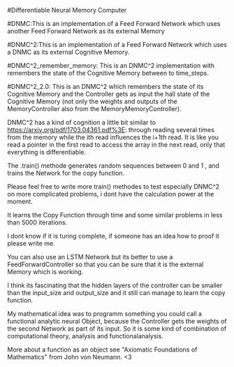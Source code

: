 
#Differentiable Neural Memory Computer

#DNMC:This is an implementation of a Feed Forward Network which uses another Feed Forward Network as its external Memory

#DNMC^2:This is an implementation of a Feed Forward Network which uses a DNMC as its external Cognitive Memory.

#DNMC^2_remember_memory: This is an DNMC^2 implementation with remembers the state of the Cognitive Memory between to time_steps.

#DNMC^2_2.0: This is an DNMC^2 which remembers the state of its Cognitive Memory and the Controller gets as input the hall state of the Cognitive Memory (not only the weights and outputs of the MemoryController also from the MemoryMemoryController). 

DNMC^2 has a kind of cognition a little bit similar to https://arxiv.org/pdf/1703.04361.pdf%3E: through reading several times from the memory while the ith read influences the i+1th read.
It is like you read a pointer in the first read to access the array in the next read, only that everything is differentiable.

The .train() methode generates random sequences between 0 and 1 , and trains the Network for the copy function.

Please feel free to write more train()  methodes to test especially DNMC^2 on more complicated problems, i dont have the calculation power at the moment.

It learns the Copy Function through time and some similar problems in less than 5000 iterations.

I dont know if it is turing complete, if someone has an idea how to proof it please write me.





You can also use an LSTM Network but its better to use  a FeedForwardController so that you can be sure that it is 
the external Memory which is working.

I think its  fascinating that the hidden layers of the controller can be smaller than the input_size and output_size and it still 
can manage to learn the copy function.

My mathematical idea was to programm something you could call a functional analytic neural Object, because the Controller gets the weights of the second Network as part of its input.
So it is some kind of combination of computational theory, analysis and functionalanalysis.

More about a function as an object see "Axiomatic Foundations of Mathematics" from John von Neumann. <3


